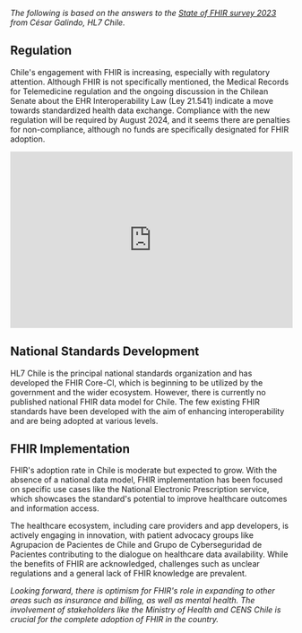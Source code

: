 *The following is based on the answers to the [State of FHIR survey 2023](https://fire.ly/blog/fhir-maturity-and-adoption-around-the-world/) from César Galindo, HL7 Chile.*

## Regulation

Chile's engagement with FHIR is increasing, especially with regulatory attention. Although FHIR is not specifically mentioned, the Medical Records for Telemedicine regulation and the ongoing discussion in the Chilean Senate about the EHR Interoperability Law (Ley 21.541) indicate a move towards standardized health data exchange. Compliance with the new regulation will be required by August 2024, and it seems there are penalties for non-compliance, although no funds are specifically designated for FHIR adoption.

<iframe width="100%" height="315" src="https://www.youtube.com/embed/byyUaJew8jo?si=yAznWUZbNCRgzxum" title="YouTube video player" frameborder="0" allow="accelerometer; autoplay; clipboard-write; encrypted-media; gyroscope; picture-in-picture; web-share" referrerpolicy="strict-origin-when-cross-origin" allowfullscreen></iframe>

## National Standards Development

HL7 Chile is the principal national standards organization and has developed the FHIR Core-Cl, which is beginning to be utilized by the government and the wider ecosystem. However, there is currently no published national FHIR data model for Chile. The few existing FHIR standards have been developed with the aim of enhancing interoperability and are being adopted at various levels.

## FHIR Implementation

FHIR's adoption rate in Chile is moderate but expected to grow. With the absence of a national data model, FHIR implementation has been focused on specific use cases like the National Electronic Prescription service, which showcases the standard's potential to improve healthcare outcomes and information access. 

The healthcare ecosystem, including care providers and app developers, is actively engaging in innovation, with patient advocacy groups like Agrupacion de Pacientes de Chile and Grupo de Cyberseguridad de Pacientes contributing to the dialogue on healthcare data availability. While the benefits of FHIR are acknowledged, challenges such as unclear regulations and a general lack of FHIR knowledge are prevalent.

*Looking forward, there is optimism for FHIR's role in expanding to other areas such as insurance and billing, as well as mental health. The involvement of stakeholders like the Ministry of Health and CENS Chile is crucial for the complete adoption of FHIR in the country.*

